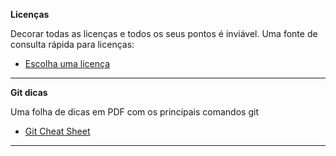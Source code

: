 
**Licenças**

Decorar todas as licenças e todos os seus pontos é inviável. Uma fonte de consulta rápida para licenças: 

* [Escolha uma licença](http://escolhaumalicenca.com.br/)

---

**Git dicas**

Uma folha de dicas em PDF com os principais comandos git

* [Git Cheat Sheet](https://training.github.com/downloads/pt_BR/github-git-cheat-sheet.pdf)

---



